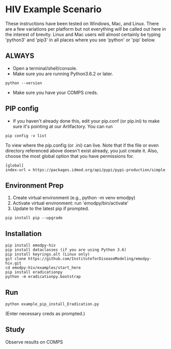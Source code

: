# HIV Example Scenario

These instructions have been tested on Windows, Mac, and Linux. There are a few variations per platform but not everything will be called out here in the interest of brevity.
Linux and Mac users will almost certainly be typing 'python3' and 'pip3' in all places where you see 'python' or 'pip' below.

## ALWAYS
- Open a terminal/shell/console.
- Make sure you are running Python3.6.2 or later.

```
python --version
```
- Make sure you have your COMPS creds.

## PIP config
- If you haven't already done this, edit your pip.conf (or pip.ini) to make sure it's pointing at our Artifactory. You can run
```
pip config -v list
```
To view where the pip.config (or .ini) can live. Note that if the file or even directory referenced above doesn't exist already, you just create it. Also, choose the most global option that you have permissions for.

```
[global]
index-url = https://packages.idmod.org/api/pypi/pypi-production/simple
```

## Environment Prep
1. Create virtual environment (e.g., python -m venv emodpy)
2. Activate virtual environment: run 'emodpy/bin/activate'
3. Update to the latest pip if prompted.
```
pip install pip --upgrade
```

## Installation
```
pip install emodpy-hiv
pip install dataclasses (if you are using Python 3.6)
pip install keyrings.alt (Linux only)
git clone https://github.com/InstituteforDiseaseModeling/emodpy-hiv.git
cd emodpy-hiv/examples/start_here
pip install eradicationpy
python -m eradicationpy.bootstrap
```

## Run
```
python example_pip_install_Eradication.py
```
(Enter necessary creds as prompted.)

## Study
Observe results on COMPS
